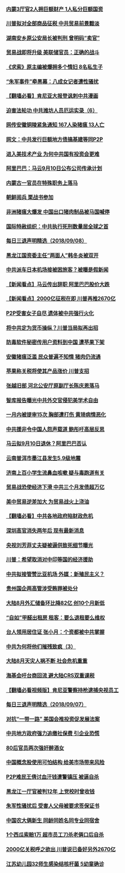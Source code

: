 #### [内蒙3厅官2人拥巨额财产 1人私分巨额国资](../pages/nsc413/n10701862.md) 

#### [川普拟对全部商品征税 中共贸易前景黯淡](../pages/nsc413/n10701953.md) 

#### [湖南安乡原公安局长被判刑 曾明码“卖官”](../pages/nsc413/n10701904.md) 

#### [贸易战即将升级 美联储官员：正确的战斗](../pages/nsc413/n10700706.md) 

#### [《求索》原主编被爆拥多个情妇 8名私生子](../pages/nsc413/n10701842.md) 

#### [“朱军事件”牵黑幕：八成女记者遭性骚扰](../pages/nsc413/n10701831.md) 

#### [【翻墙必看】肯尼亚大报登讽刺中共漫画](../pages/nsc413/n10700623.md) 

#### [迫害法轮功 中共潍坊人员厄运实录（6）](../pages/nsc413/n10698832.md) 

#### [网传安徽铜陵紧急通知 167人染猪瘟 13人亡](../pages/nsc413/n10701025.md) 

#### [网文：中共发行巨额地方债搞基建等同P2P](../pages/nsc413/n10700943.md) 

#### [进入美技术产业 为何中共国有投资会更难](../pages/nsc413/n10700174.md) 

#### [阿里巴巴：马云9月10日公布公司传承计划](../pages/nsc413/n10700845.md) 

#### [内蒙古一官员在特殊职务上落马](../pages/nsc413/n10700835.md) 

#### [朝鲜阅兵 栗战书参加](../pages/nsc413/n10701266.md) 

#### [非洲猪瘟大爆发 中国出口猪肉制品被马国喊停](../pages/nsc413/n10700720.md) 

#### [国际特赦组织：中共执行死刑数量居全球之首](../pages/nsc413/n10700700.md) 

#### [每日三退声明精选（2018/09/08）](../pages/nsc413/n10700750.md) 

#### [黑龙江国资委主任“两面人”韩冬炎被双开](../pages/nsc413/n10700529.md) 

#### [中共派车日本机场接被困旅客？被曝是假新闻](../pages/nsc413/n10700275.md) 

#### [【新闻看点】马云传出辞职 阿里巴巴股价大跌](../pages/nsc413/n10700331.md) 

#### [【新闻看点】2000亿征税在即 川普再推2670亿](../pages/nsc413/n10700267.md) 

#### [P2P受害女子自尽 遗体被中共强行火化](../pages/nsc413/n10700314.md) 

#### [将中共定为货币操纵？川普当局拟再出招](../pages/nsc413/n10700231.md) 

#### [防毒软件秘密传用户资料到中国 遭苹果下架](../pages/nsc413/n10700374.md) 

#### [安徽猪瘟泛滥 民众普遍不知情 猪肉仍流通](../pages/nsc413/n10700011.md) 

#### [苹果称关税将使其产品涨价 川普支招](../pages/nsc413/n10700380.md) 

#### [张越旧部 河北公安厅原副厅长陈庆恩落马](../pages/nsc413/n10700202.md) 

#### [智库报告曝光中共外交官侵犯美学术自由](../pages/nsc413/n10698992.md) 

#### [一月内被提审15次 胸部遭打伤 黄琦病情恶化](../pages/nsc413/n10700271.md) 

#### [中共援非令中国人怨声载道 鲍彤吁高层反思](../pages/nsc413/n10699974.md) 

#### [马云拟9月10日退休？阿里巴巴否认](../pages/nsc413/n10700063.md) 

#### [云南普洱市墨江县发生5.9级地震](../pages/nsc413/n10700040.md) 

#### [济南上百小学生流鼻血咳嗽 疑与毒跑道有关](../pages/nsc413/n10699985.md) 

#### [贸易战恐使经济下滑 中共三个月发债超万亿](../pages/nsc413/n10699427.md) 

#### [美中贸易逆差加大 为贸易战火上浇油](../pages/nsc413/n10699921.md) 

#### [【翻墙必看】中共各地政府陷财政危机](../pages/nsc413/n10699337.md) 

#### [深圳高官消失两年后 现有最新消息](../pages/nsc413/n10699854.md) 

#### [央视刘芳菲丈夫疑被逼供致死细节曝光](../pages/nsc413/n10699683.md) 

#### [川普：希望取消对中印等国的经济援助](../pages/nsc413/n10699711.md) 

#### [中共拟接管赞比亚机场 外媒：新殖民主义？](../pages/nsc413/n10699568.md) 

#### [贵州国企两高管涉受贿罪被处分](../pages/nsc413/n10699464.md) 

#### [大陆8月外汇储备环比降82亿 创10个月新低](../pages/nsc413/n10698962.md) 

#### [“自如”甲醛出租房 租客：要么退租要么维权](../pages/nsc413/n10698207.md) 

#### [台人领用居住证 张小月：个资都被中共掌握](../pages/nsc413/n10699298.md) 

#### [中共为何将他们摧残致疯（3）](../pages/nsc413/n10655400.md) 

#### [大陆8月天灾人祸不断 社会危机重重](../pages/nsc413/n10694608.md) 

#### [海基会吁台商回流 避大陆CRS双重课税](../pages/nsc413/n10699259.md) 

#### [【翻墙必看视频版】肯尼亚警察持枪逮捕央视员工](../pages/nsc413/n10697294.md) 

#### [每日三退声明精选（2018/09/07）](../pages/nsc413/n10699177.md) 

#### [对抗“一带一路” 美国会推投资促发展法案](../pages/nsc413/n10698408.md) 

#### [中共地方政府强力追缴社保费 引企业恐慌](../pages/nsc413/n10698989.md) 

#### [80后官员两次强奸醉酒女](../pages/nsc413/n10698919.md) 

#### [中国概念股使用可怕结构 给美市场带来风险](../pages/nsc413/n10698886.md) 

#### [P2P难民王倩讨血汗钱遭警镇压 被逼自杀](../pages/nsc413/n10698530.md) 

#### [黑龙江一厅官被判12年 上党校时曾收钱](../pages/nsc413/n10698738.md) 

#### [朱军性骚扰后 受害人父母被要求签保证书](../pages/nsc413/n10698518.md) 

#### [中国农大俩新生 同龄同姓名同专业同宿舍](../pages/nsc413/n10698634.md) 

#### [1个西瓜索赔1万 超市员工刀杀老俩口后自杀](../pages/nsc413/n10698534.md) 

#### [2000亿关税呼之欲出 川普说已备好另外2670亿](../pages/nsc413/n10698523.md) 

#### [江苏幼儿园32师生感染结核杆菌 5幼童确诊](../pages/nsc413/n10698562.md) 

